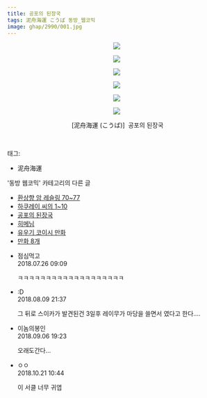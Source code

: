 ```yaml
---
title: 공포의 된장국
tags: 泥舟海運 こうば 동방_웹코믹
image: ghap/2990/001.jpg
---
```

<div class="article">
<p style="text-align: center; clear: none; float: none;"><img src="{{ site.nasurl }}/ghap/2990/001.jpg"/></p>
<p style="text-align: center; clear: none; float: none;"><img src="{{ site.nasurl }}/ghap/2990/002.jpg"/></p>
<p style="text-align: center; clear: none; float: none;"><img src="{{ site.nasurl }}/ghap/2990/003.jpg"/></p>
<p style="text-align: center; clear: none; float: none;"><img src="{{ site.nasurl }}/ghap/2990/004.jpg"/></p>
<p style="text-align: center; clear: none; float: none;"><img src="{{ site.nasurl }}/ghap/2990/005.jpg"/></p>
<p style="text-align: center; clear: none; float: none;"><img src="{{ site.nasurl }}/ghap/2990/006.jpg"/></p>
<p style="text-align: center; clear: none; float: none;"> [泥舟海運 (こうば)]  공포의 된장국</p>
<p><br/></p>
</div><div class="tagTrail">
<p>태그: </p>
<ul>
<li>泥舟海運</li>
</ul>
</div><div class="another">
<p>'동방 웹코믹' 카테고리의 다른 글</p>
<ul>
<li><a href="/2016-12-24-ghap_2992">환상향 암 레슬링 70~77</a></li>
<li><a href="/2016-12-24-ghap_2991">하쿠레이 씨의 1~10</a></li>
<li><a href="/2016-12-24-ghap_2990">공포의 된장국</a></li>
<li><a href="/2016-12-24-ghap_2989">히메님</a></li>
<li><a href="/2016-12-24-ghap_2988">유우기 코이시 만화</a></li>
<li><a href="/2016-12-23-ghap_2987">만화 8개</a></li>
</ul>
</div><div class="cb_module cb_fluid">
<div class="cb_wrt cb_profile">
<div class="comment">
<ul>
<li class="cb_thumb_off" id="comment15294027">
<div class="cb_comment_area">
<div class="cb_info_area">
<div class="cb_section">
<span class="cb_nick_name">점심먹고</span>
</div>
<div class="cb_section">
<span class="cb_date">2018.07.26 09:09 </span>
</div>
</div>
<div class="cb_dsc_comment">
<p class="cb_dsc">
											ㅋㅋㅋㅋㅋㅋㅋㅋㅋㅋㅋㅋㅋㅋㅋㅋㅋㅋㅋ
										</p>
</div>
</div></li>
<li class="cb_thumb_off" id="comment15304612">
<div class="cb_comment_area">
<div class="cb_info_area">
<div class="cb_section">
<span class="cb_nick_name">:D</span>
</div>
<div class="cb_section">
<span class="cb_date">2018.08.09 21:37 </span>
</div>
</div>
<div class="cb_dsc_comment">
<p class="cb_dsc">
											그 뒤로 스이카가 발견된건 3일후 레이무가 마당을 쓸면서 였다고 한다....
										</p>
</div>
</div></li>
<li class="cb_thumb_off" id="comment15327237">
<div class="cb_comment_area">
<div class="cb_info_area">
<div class="cb_section">
<span class="cb_nick_name">이놈의봉인</span>
</div>
<div class="cb_section">
<span class="cb_date">2018.09.06 19:23 </span>
</div>
</div>
<div class="cb_dsc_comment">
<p class="cb_dsc">
											오래도간다...
										</p>
</div>
</div></li>
<li class="cb_thumb_off" id="comment15359075">
<div class="cb_comment_area">
<div class="cb_info_area">
<div class="cb_section">
<span class="cb_nick_name">ㅇㅇ</span>
</div>
<div class="cb_section">
<span class="cb_date">2018.10.21 10:44 </span>
</div>
</div>
<div class="cb_dsc_comment">
<p class="cb_dsc">
											이 서클 너무 귀엽
										</p>
</div>
</div></li>
</ul>
</div>
</div><!-- commentList close -->
</div>